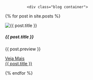    

              <div class="blog container">
  {% for post in site.posts %}
       <div class="card" style="width: 18rem;">
                <img src="{{ post.image }}" class="card-img-top" alt="{{ post.title }}">
                <div class="card-body">
                    <h5 class="card-title">{{ post.title }}</h5>
                    <p class="card-text">{{ post.preview }}</p>
                    <a href="{{ post.url }}">Veja Mais</a>
                </div>
            </div>
      <a href="{{ post.url }}">{{ post.title }}</a>
   
  {% endfor %}
     </div>
                </div>


         
           
